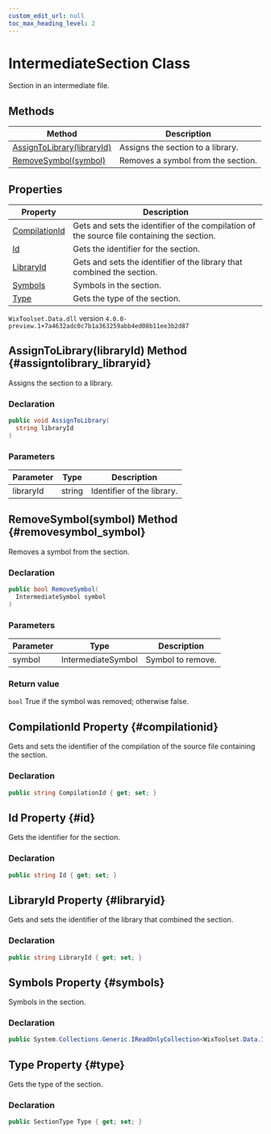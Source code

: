 ```yaml
---
custom_edit_url: null
toc_max_heading_level: 2
---
```

# IntermediateSection Class
Section in an intermediate file.
## Methods
| Method | Description |
| ------ | ----------- |
| [AssignToLibrary(libraryId)](#assigntolibrary_libraryid) | Assigns the section to a library. |
| [RemoveSymbol(symbol)](#removesymbol_symbol) | Removes a symbol from the section. |
## Properties
| Property | Description |
| ------ | ----------- |
| [CompilationId](#compilationid) | Gets and sets the identifier of the compilation of the source file containing the section. |
| [Id](#id) | Gets the identifier for the section. |
| [LibraryId](#libraryid) | Gets and sets the identifier of the library that combined the section. |
| [Symbols](#symbols) | Symbols in the section. |
| [Type](#type) | Gets the type of the section. |
`WixToolset.Data.dll` version `4.0.0-preview.1+7a4632adc0c7b1a363259abb4ed08b11ee3b2d87`
## AssignToLibrary(libraryId) Method {#assigntolibrary_libraryid}
Assigns the section to a library.
### Declaration
```cs
public void AssignToLibrary(
  string libraryId
)
```
### Parameters
| Parameter | Type | Description |
| --------- | ---- | ----------- |
| libraryId | string | Identifier of the library. |
## RemoveSymbol(symbol) Method {#removesymbol_symbol}
Removes a symbol from the section.
### Declaration
```cs
public bool RemoveSymbol(
  IntermediateSymbol symbol
)
```
### Parameters
| Parameter | Type | Description |
| --------- | ---- | ----------- |
| symbol | IntermediateSymbol | Symbol to remove. |
### Return value
`bool` True if the symbol was removed; otherwise false.
## CompilationId Property {#compilationid}
Gets and sets the identifier of the compilation of the source file containing the section.
### Declaration
```cs
public string CompilationId { get; set; } 
```
## Id Property {#id}
Gets the identifier for the section.
### Declaration
```cs
public string Id { get; set; } 
```
## LibraryId Property {#libraryid}
Gets and sets the identifier of the library that combined the section.
### Declaration
```cs
public string LibraryId { get; set; } 
```
## Symbols Property {#symbols}
Symbols in the section.
### Declaration
```cs
public System.Collections.Generic.IReadOnlyCollection<WixToolset.Data.IntermediateSymbol> Symbols { get; set; } 
```
## Type Property {#type}
Gets the type of the section.
### Declaration
```cs
public SectionType Type { get; set; } 
```
